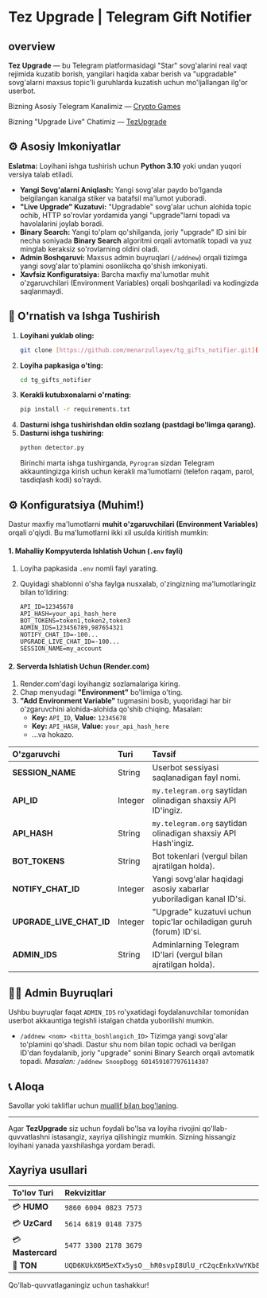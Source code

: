 # Tez Upgrade | Telegram Gift Notifier

##  overview

**Tez Upgrade** — bu Telegram platformasidagi "Star" sovg'alarini real vaqt rejimida kuzatib borish, yangilari haqida xabar berish va "upgradable" sovg'alarni maxsus topic'li guruhlarda kuzatish uchun mo'ljallangan ilg'or userbot.

Bizning Asosiy Telegram Kanalimiz — [Crypto Games](https://t.me/crypto_click_games)

Bizning "Upgrade Live" Chatimiz — [TezUpgrade](https://t.me/TezUpgrade)

## ⚙️ Asosiy Imkoniyatlar

**Eslatma:** Loyihani ishga tushirish uchun **Python 3.10** yoki undan yuqori versiya talab etiladi.

-   **Yangi Sovg'alarni Aniqlash:** Yangi sovg'alar paydo bo'lganda belgilangan kanalga stiker va batafsil ma'lumot yuboradi.
-   **"Live Upgrade" Kuzatuvi:** "Upgradable" sovg'alar uchun alohida topic ochib, HTTP so'rovlar yordamida yangi "upgrade"larni topadi va havolalarini joylab boradi.
-   **Binary Search:** Yangi to'plam qo'shilganda, joriy "upgrade" ID sini bir necha soniyada **Binary Search** algoritmi orqali avtomatik topadi va yuz minglab keraksiz so'rovlarning oldini oladi.
-   **Admin Boshqaruvi:** Maxsus admin buyruqlari (`/addnew`) orqali tizimga yangi sovg'alar to'plamini osonlikcha qo'shish imkoniyati.
-   **Xavfsiz Konfiguratsiya:** Barcha maxfiy ma'lumotlar muhit o'zgaruvchilari (Environment Variables) orqali boshqariladi va kodingizda saqlanmaydi.

## 🚀 O'rnatish va Ishga Tushirish

1.  **Loyihani yuklab oling:**
    ```sh
    git clone [https://github.com/menarzullayev/tg_gifts_notifier.git](https://github.com/menarzullayev/tg_gifts_notifier.git)
    ```
2.  **Loyiha papkasiga o'ting:**
    ```sh
    cd tg_gifts_notifier
    ```
3.  **Kerakli kutubxonalarni o'rnating:**
    ```sh
    pip install -r requirements.txt
    ```
4.  **Dasturni ishga tushirishdan oldin sozlang (pastdagi bo'limga qarang).**
5.  **Dasturni ishga tushiring:**
    ```sh
    python detector.py
    ```
    Birinchi marta ishga tushirganda, `Pyrogram` sizdan Telegram akkauntingizga kirish uchun kerakli ma'lumotlarni (telefon raqam, parol, tasdiqlash kodi) so'raydi.

## ⚙️ Konfiguratsiya (Muhim!)

Dastur maxfiy ma'lumotlarni **muhit o'zgaruvchilari (Environment Variables)** orqali o'qiydi. Bu ma'lumotlarni ikki xil usulda kiritish mumkin:

#### 1. Mahalliy Kompyuterda Ishlatish Uchun (`.env` fayli)

1.  Loyiha papkasida `.env` nomli fayl yarating.
2.  Quyidagi shablonni o'sha faylga nusxalab, o'zingizning ma'lumotlaringiz bilan to'ldiring:

    ```env
    API_ID=12345678
    API_HASH=your_api_hash_here
    BOT_TOKENS=token1,token2,token3
    ADMIN_IDS=123456789,987654321
    NOTIFY_CHAT_ID=-100...
    UPGRADE_LIVE_CHAT_ID=-100...
    SESSION_NAME=my_account
    ```

#### 2. Serverda Ishlatish Uchun (Render.com)

1.  Render.com'dagi loyihangiz sozlamalariga kiring.
2.  Chap menyudagi **"Environment"** bo'limiga o'ting.
3.  **"Add Environment Variable"** tugmasini bosib, yuqoridagi har bir o'zgaruvchini alohida-alohida qo'shib chiqing. Masalan:
    -   **Key:** `API_ID`, **Value:** `12345678`
    -   **Key:** `API_HASH`, **Value:** `your_api_hash_here`
    -   ...va hokazo.

| O'zgaruvchi | Turi | Tavsif |
| :--- | :--- | :--- |
| **SESSION_NAME** | String | Userbot sessiyasi saqlanadigan fayl nomi. |
| **API_ID** | Integer | `my.telegram.org` saytidan olinadigan shaxsiy API ID'ingiz. |
| **API_HASH** | String | `my.telegram.org` saytidan olinadigan shaxsiy API Hash'ingiz. |
| **BOT_TOKENS** | String | Bot tokenlari (vergul bilan ajratilgan holda). |
| **NOTIFY_CHAT_ID** | Integer | Yangi sovg'alar haqidagi asosiy xabarlar yuboriladigan kanal ID'si. |
| **UPGRADE_LIVE_CHAT_ID** | Integer | "Upgrade" kuzatuvi uchun topic'lar ochiladigan guruh (forum) ID'si. |
| **ADMIN_IDS** | String | Adminlarning Telegram ID'lari (vergul bilan ajratilgan holda). |

## 👨‍💻 Admin Buyruqlari

Ushbu buyruqlar faqat `ADMIN_IDS` ro'yxatidagi foydalanuvchilar tomonidan userbot akkauntiga tegishli istalgan chatda yuborilishi mumkin.

-   `/addnew <nom> <bitta_boshlangich_ID>`
    Tizimga yangi sovg'alar to'plamini qo'shadi. Dastur shu nom bilan topic ochadi va berilgan ID'dan foydalanib, joriy "upgrade" sonini Binary Search orqali avtomatik topadi.
    *Masalan:* `/addnew SnoopDogg 6014591077976114307`

## 📞 Aloqa

Savollar yoki takliflar uchun [muallif bilan bog'laning](https://t.me/menarzullayev/).

---

Agar **TezUpgrade** siz uchun foydali bo'lsa va loyiha rivojini qo'llab-quvvatlashni istasangiz, xayriya qilishingiz mumkin. Sizning hissangiz loyihani yanada yaxshilashga yordam beradi.

## Xayriya usullari

| To'lov Turi | Rekvizitlar |
| :--- | :--- |
| 💳 **HUMO** | `9860 6004 0823 7573` |
| 💳 **UzCard** | `5614 6819 0148 7375` |
| 💳 **Mastercard** | `5477 3300 2178 3679` |
| 💎 **TON** | `UQD6KUkX6M5eXTx5ysO__hR0svpI8UlU_rC2qcEnkxVwYKb8` |

Qo'llab-quvvatlaganingiz uchun tashakkur!
